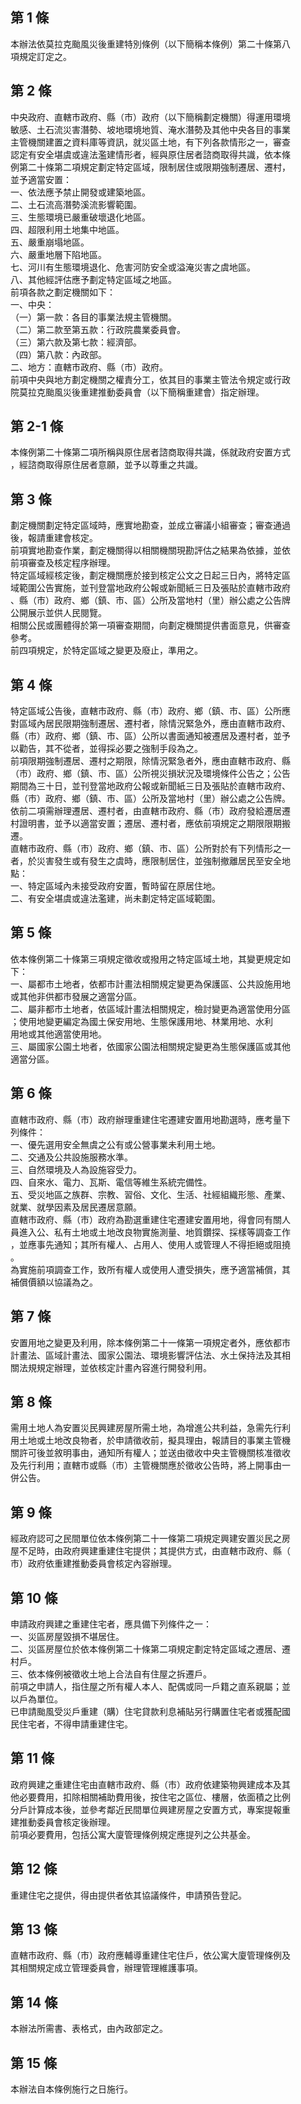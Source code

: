 第 1 條
-------
本辦法依莫拉克颱風災後重建特別條例（以下簡稱本條例）第二十條第八  
項規定訂定之。

第 2 條
-------
中央政府、直轄市政府、縣（市）政府（以下簡稱劃定機關）得運用環境  
敏感、土石流災害潛勢、坡地環境地質、淹水潛勢及其他中央各目的事業  
主管機關建置之資料庫等資訊，就災區土地，有下列各款情形之一，審查  
認定有安全堪虞或違法濫建情形者，經與原住居者諮商取得共識，依本條  
例第二十條第二項規定劃定特定區域，限制居住或限期強制遷居、遷村，  
並予適當安置：  
一、依法應予禁止開發或建築地區。  
二、土石流高潛勢溪流影響範圍。  
三、生態環境已嚴重破壞退化地區。  
四、超限利用土地集中地區。  
五、嚴重崩塌地區。  
六、嚴重地層下陷地區。  
七、河川有生態環境退化、危害河防安全或溢淹災害之虞地區。  
八、其他經評估應予劃定特定區域之地區。  
前項各款之劃定機關如下：  
一、中央：  
（一）第一款：各目的事業法規主管機關。  
（二）第二款至第五款：行政院農業委員會。  
（三）第六款及第七款：經濟部。  
（四）第八款：內政部。  
二、地方：直轄市政府、縣（市）政府。  
前項中央與地方劃定機關之權責分工，依其目的事業主管法令規定或行政  
院莫拉克颱風災後重建推動委員會（以下簡稱重建會）指定辦理。

第 2-1 條
---------
本條例第二十條第二項所稱與原住居者諮商取得共識，係就政府安置方式  
，經諮商取得原住居者意願，並予以尊重之共識。

第 3 條
-------
劃定機關劃定特定區域時，應實地勘查，並成立審議小組審查；審查通過  
後，報請重建會核定。  
前項實地勘查作業，劃定機關得以相關機關現勘評估之結果為依據，並依  
前項審查及核定程序辦理。  
特定區域經核定後，劃定機關應於接到核定公文之日起三日內，將特定區  
域範圍公告實施，並刊登當地政府公報或新聞紙三日及張貼於直轄市政府  
、縣（市）政府、鄉（鎮、市、區）公所及當地村（里）辦公處之公告牌  
公開展示並供人民閱覽。  
相關公民或團體得於第一項審查期間，向劃定機關提供書面意見，供審查  
參考。  
前四項規定，於特定區域之變更及廢止，準用之。

第 4 條
-------
特定區域公告後，直轄市政府、縣（市）政府、鄉（鎮、市、區）公所應  
對區域內居民限期強制遷居、遷村者，除情況緊急外，應由直轄市政府、  
縣（市）政府、鄉（鎮、市、區）公所以書面通知被遷居及遷村者，並予  
以勸告，其不從者，並得採必要之強制手段為之。  
前項限期強制遷居、遷村之期限，除情況緊急者外，應由直轄市政府、縣  
（市）政府、鄉（鎮、市、區）公所視災損狀況及環境條件公告之；公告  
期間為三十日，並刊登當地政府公報或新聞紙三日及張貼於直轄市政府、  
縣（市）政府、鄉（鎮、市、區）公所及當地村（里）辦公處之公告牌。  
依前二項需辦理遷居、遷村者，由直轄市政府、縣（市）政府發給遷居遷  
村證明書，並予以適當安置；遷居、遷村者，應依前項規定之期限限期搬  
遷。  
直轄市政府、縣（市）政府、鄉（鎮、市、區）公所對於有下列情形之一  
者，於災害發生或有發生之虞時，應限制居住，並強制撤離居民至安全地  
點：  
一、特定區域內未接受政府安置，暫時留在原居住地。  
二、有安全堪虞或違法濫建，尚未劃定特定區域範圍。

第 5 條
-------
依本條例第二十條第三項規定徵收或撥用之特定區域土地，其變更規定如  
下：  
一、屬都市土地者，依都市計畫法相關規定變更為保護區、公共設施用地  
    或其他非供都市發展之適當分區。  
二、屬非都市土地者，依區域計畫法相關規定，檢討變更為適當使用分區  
    ；使用地變更編定為國土保安用地、生態保護用地、林業用地、水利  
    用地或其他適當使用地。  
三、屬國家公園土地者，依國家公園法相關規定變更為生態保護區或其他  
    適當分區。

第 6 條
-------
直轄市政府、縣（市）政府辦理重建住宅遷建安置用地勘選時，應考量下  
列條件：  
一、優先選用安全無虞之公有或公營事業未利用土地。  
二、交通及公共設施服務水準。  
三、自然環境及人為設施容受力。  
四、自來水、電力、瓦斯、電信等維生系統完備性。  
五、受災地區之族群、宗教、習俗、文化、生活、社經組織形態、產業、  
    就業、就學因素及居民遷居意願。  
直轄市政府、縣（市）政府為勘選重建住宅遷建安置用地，得會同有關人  
員進入公、私有土地或土地改良物實施測量、地質鑽探、採樣等調查工作  
，並應事先通知；其所有權人、占用人、使用人或管理人不得拒絕或阻撓  
。  
為實施前項調查工作，致所有權人或使用人遭受損失，應予適當補償，其  
補償價額以協議為之。

第 7 條
-------
安置用地之變更及利用，除本條例第二十一條第一項規定者外，應依都市  
計畫法、區域計畫法、國家公園法、環境影響評估法、水土保持法及其相  
關法規規定辦理，並依核定計畫內容進行開發利用。

第 8 條
-------
需用土地人為安置災民興建房屋所需土地，為增進公共利益，急需先行利  
用土地或土地改良物者，於申請徵收前，擬具理由，報請目的事業主管機  
關許可後並敘明事由，通知所有權人；並送由徵收中央主管機關核准徵收  
及先行利用；直轄市或縣（市）主管機關應於徵收公告時，將上開事由一  
併公告。

第 9 條
-------
經政府認可之民間單位依本條例第二十一條第二項規定興建安置災民之房  
屋不足時，由政府興建重建住宅提供；其提供方式，由直轄市政府、縣（  
市）政府依重建推動委員會核定內容辦理。

第 10 條
--------
申請政府興建之重建住宅者，應具備下列條件之一：  
一、災區房屋毀損不堪居住。  
二、災區房屋位於依本條例第二十條第二項規定劃定特定區域之遷居、遷  
    村戶。  
三、依本條例被徵收土地上合法自有住屋之拆遷戶。  
前項之申請人，指住屋之所有權人本人、配偶或同一戶籍之直系親屬；並  
以戶為單位。  
已申請颱風受災戶重建（購）住宅貸款利息補貼另行購置住宅者或獲配國  
民住宅者，不得申請重建住宅。

第 11 條
--------
政府興建之重建住宅由直轄市政府、縣（市）政府依建築物興建成本及其  
他必要費用，扣除相關補助費用後，按住宅之區位、樓層，依面積之比例  
分戶計算成本後，並參考鄰近民間單位興建房屋之安置方式，專案提報重  
建推動委員會核定後辦理。  
前項必要費用，包括公寓大廈管理條例規定應提列之公共基金。

第 12 條
--------
重建住宅之提供，得由提供者依其協議條件，申請預告登記。

第 13 條
--------
直轄市政府、縣（市）政府應輔導重建住宅住戶，依公寓大廈管理條例及  
其相關規定成立管理委員會，辦理管理維護事項。

第 14 條
--------
本辦法所需書、表格式，由內政部定之。

第 15 條
--------
本辦法自本條例施行之日施行。

